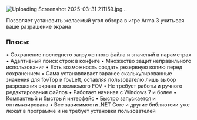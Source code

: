 ![Uploading Screenshot 2025-03-31 211159.jpg…]()

Позволяет установить желаемый угол обзора в игре Arma 3 учитывая ваше разрашение экрана

### Плюсы:

• Сохранение последнего загруженного файла и значений в параметрах
• Адаптивный поиск строк в конфиге
• Множество защит неправильного использования
• Есть возможность создать резервную копию перед сохранением
• Сама устанавливает заранее скалькулированные значения для fovTop и fovLeft, оставляя пользователю лишь выбор разрешения экрана и желаемого FOV
• Не требует работы и ручного редактирования файлов
• Работает начиная с Windows 7 и более
• Компактный и быстрый интерфейс
• Быстро запускается и оптимизирована
• Все зависимости .NET Core и другие библиотеки уже лежат в программе и не требует установки пользователей
